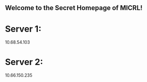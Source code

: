 ## Welcome to the Secret Homepage of MICRL!
# Server 1:
10.68.54.103
# Server 2:
10.66.150.235







